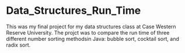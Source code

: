 # Data_Structures_Run_Time
This was my final project for my data structures class at Case Western Reserve University. The projct was to compare the run time of three different number sorting methodsin Java: bubble sort, cocktail sort, and radix sort.
